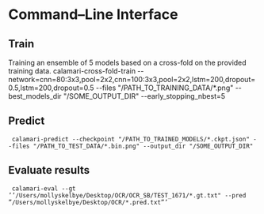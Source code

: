 # Command–Line Interface

## Train
Training an ensemble of 5 models based on a cross-fold on the provided training data. 
	 calamari-cross-fold-train --network=cnn=80:3x3,pool=2x2,cnn=100:3x3,pool=2x2,lstm=200,dropout=0.5,lstm=200,dropout=0.5 --files "/PATH_TO_TRAINING_DATA/*.png" --best_models_dir "/SOME_OUTPUT_DIR" --early_stopping_nbest=5 

## Predict
 
 	 calamari-predict --checkpoint "/PATH_TO_TRAINED_MODELS/*.ckpt.json" --files "/PATH_TO_TEST_DATA/*.bin.png" --output_dir "/SOME_OUTPUT_DIR"
 
## Evaluate results

	 calamari-eval --gt ’’/Users/mollyskelbye/Desktop/OCR/OCR_SB/TEST_1671/*.gt.txt" --pred ”/Users/mollyskelbye/Desktop/OCR/*.pred.txt”’

 
